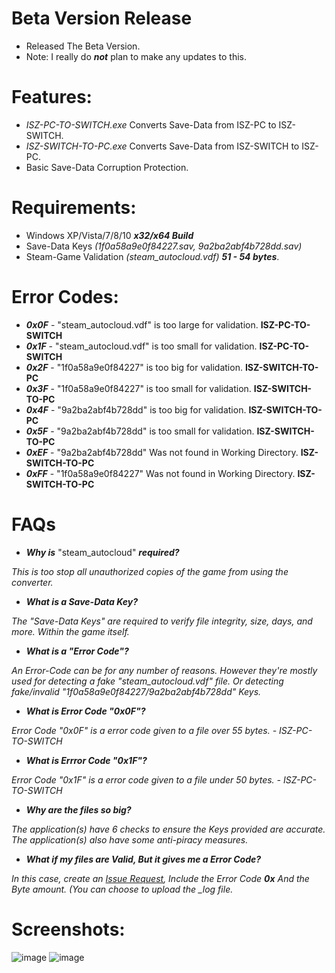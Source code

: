 # Beta Version Release
- Released The Beta Version.
- Note: I really do ***not*** plan to make any updates to this.

# Features:
- *ISZ-PC-TO-SWITCH.exe* Converts Save-Data from ISZ-PC to ISZ-SWITCH.
- *ISZ-SWITCH-TO-PC.exe* Converts Save-Data from ISZ-SWITCH to ISZ-PC.
- Basic Save-Data Corruption Protection.

# Requirements:
- Windows XP/Vista/7/8/10 ***x32/x64 Build***
- Save-Data Keys *(1f0a58a9e0f84227.sav, 9a2ba2abf4b728dd.sav)*
- Steam-Game Validation *(steam_autocloud.vdf)* ***51 - 54 bytes***.

# Error Codes:
- ***0x0F*** - "steam_autocloud.vdf" is too large for validation. **ISZ-PC-TO-SWITCH**
- ***0x1F*** - "steam_autocloud.vdf" is too small for validation. **ISZ-PC-TO-SWITCH**
- ***0x2F*** - "1f0a58a9e0f84227" is too big for validation. **ISZ-SWITCH-TO-PC**
- ***0x3F*** - "1f0a58a9e0f84227" is too small for validation. **ISZ-SWITCH-TO-PC**
- ***0x4F*** - "9a2ba2abf4b728dd" is too big for validation. **ISZ-SWITCH-TO-PC**
- ***0x5F*** - "9a2ba2abf4b728dd" is too small for validation. **ISZ-SWITCH-TO-PC**
- ***0xEF*** - "9a2ba2abf4b728dd" Was not found in Working Directory. **ISZ-SWITCH-TO-PC**
- ***0xFF*** - "1f0a58a9e0f84227" Was not found in Working Directory. **ISZ-SWITCH-TO-PC**




# FAQs
- ***Why is*** "steam_autocloud" ***required?***

*This is too stop all unauthorized copies of the game from using the converter.*

- ***What is a Save-Data Key?***

*The "Save-Data Keys" are required to verify file integrity, size, days, and more. Within the game itself.*

- ***What is a "Error Code"?***

*An Error-Code can be for any number of reasons. However they're mostly used for detecting a fake "steam_autocloud.vdf" file.*
*Or detecting fake/invalid "1f0a58a9e0f84227/9a2ba2abf4b728dd" Keys.*

- ***What is Error Code "0x0F"?***

*Error Code "0x0F" is a error code given to a file over 55 bytes. - ISZ-PC-TO-SWITCH*

- ***What is Errror Code "0x1F"?***

*Error Code "0x1F" is a error code given to a file under 50 bytes. - ISZ-PC-TO-SWITCH*

- ***Why are the files so big?***

*The application(s) have 6 checks to ensure the Keys provided are accurate. The application(s) also have some anti-piracy measures.*

- ***What if my files are Valid, But it gives me a Error Code?***

*In this case, create an [Issue Request](https://github.com/Cracko298/ISZ2-SAVE-CONVERTER/issues), Include the Error Code* ***0x*** *And the Byte amount.* *(You can choose to upload the _log file.*


# Screenshots:
![image](https://user-images.githubusercontent.com/78656905/183311418-d5eb2981-9073-4094-b399-a75e97cf4a79.png)
![image](https://user-images.githubusercontent.com/78656905/183311455-9e195b41-70f0-4d36-b45d-0a21d8ea7137.png)
